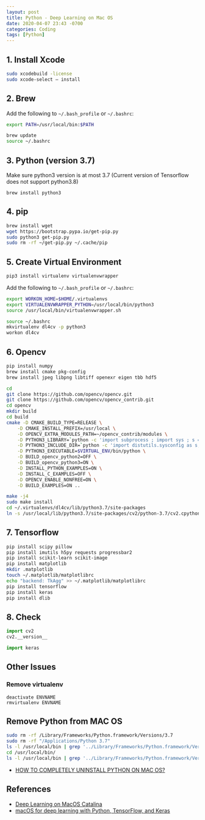 ```yaml
---
layout: post
title: Python - Deep Learning on Mac OS
date: 2020-04-07 23:43 -0700
categories: Coding
tags: [Python]
---
```




## 1. Install Xcode
```bash
sudo xcodebuild -license
sudo xcode-select — install
```

## 2. Brew
Add the following to `~/.bash_profile` or `~/.bashrc`:

```bash
export PATH=/usr/local/bin:$PATH
```

```bash
brew update
source ~/.bashrc
```

## 3. Python (version 3.7)
Make sure python3 version is at most 3.7 (Current version of Tensorflow does not support python3.8)

```
brew install python3
```

## 4. pip

```bash
brew install wget
wget https://bootstrap.pypa.io/get-pip.py
sudo python3 get-pip.py
sudo rm -rf ~/get-pip.py ~/.cache/pip
```

## 5. Create Virtual Environment

```bash
pip3 install virtualenv virtualenvwrapper
```

Add the following to `~/.bash_profile` or `~/.bashrc`:
```bash
export WORKON_HOME=$HOME/.virtualenvs
export VIRTUALENVWRAPPER_PYTHON=/usr/local/bin/python3
source /usr/local/bin/virtualenvwrapper.sh
```

```bash
source ~/.bashrc
mkvirtualenv dl4cv -p python3
workon dl4cv
```

## 6. Opencv

```bash
pip install numpy
brew install cmake pkg-config
brew install jpeg libpng libtiff openexr eigen tbb hdf5

cd
git clone https://github.com/opencv/opencv.git
git clone https://github.com/opencv/opencv_contrib.git
cd opencv
mkdir build
cd build
cmake -D CMAKE_BUILD_TYPE=RELEASE \
    -D CMAKE_INSTALL_PREFIX=/usr/local \
    -D OPENCV_EXTRA_MODULES_PATH=~/opencv_contrib/modules \
    -D PYTHON3_LIBRARY=`python -c 'import subprocess ; import sys ; s = subprocess.check_output("python-config --configdir", shell=True).decode("utf-8").strip() ; (M, m) = sys.version_info[:2] ; print("{}/libpython{}.{}.dylib".format(s, M, m))'` \
    -D PYTHON3_INCLUDE_DIR=`python -c 'import distutils.sysconfig as s; print(s.get_python_inc())'` \
    -D PYTHON3_EXECUTABLE=$VIRTUAL_ENV/bin/python \
    -D BUILD_opencv_python2=OFF \
    -D BUILD_opencv_python3=ON \
    -D INSTALL_PYTHON_EXAMPLES=ON \
    -D INSTALL_C_EXAMPLES=OFF \
    -D OPENCV_ENABLE_NONFREE=ON \
    -D BUILD_EXAMPLES=ON ..
```

```bash
make -j4
sudo make install
cd ~/.virtualenvs/dl4cv/lib/python3.7/site-packages
ln -s /usr/local/lib/python3.7/site-packages/cv2/python-3.7/cv2.cpython-37m-darwin.so cv2.so
```

## 7. Tensorflow

```bash
pip install scipy pillow
pip install imutils h5py requests progressbar2
pip install scikit-learn scikit-image
pip install matplotlib
mkdir .matplotlib
touch ~/.matplotlib/matplotlibrc
echo "backend: TkAgg" >> ~/.matplotlib/matplotlibrc
pip install tensorflow
pip install keras
pip install dlib
```

## 8. Check

```python
import cv2
cv2.__version__

import keras
```
## Other Issues

### Remove virtualenv
```
deactivate ENVNAME
rmvirtualenv ENVNAME
```

## Remove Python from MAC OS
```bash
sudo rm -rf /Library/Frameworks/Python.framework/Versions/3.7
sudo rm -rf "/Applications/Python 3.7"
ls -l /usr/local/bin | grep '../Library/Frameworks/Python.framework/Versions/3.7'
cd /usr/local/bin/
ls -l /usr/local/bin | grep '../Library/Frameworks/Python.framework/Versions/3.7' | awk '{print $9}' | tr -d @ | xargs rm

```

- [HOW TO COMPLETELY UNINSTALL PYTHON ON MAC OS?](https://huybien.com/how-to-completely-uninstall-python-on-mac-os/)

## References

- [Deep Learning on MacOS Catalina](https://mc.ai/deep-learning-on-macos-catalina/)
- [macOS for deep learning with Python, TensorFlow, and Keras](https://www.pyimagesearch.com/2017/09/29/macos-for-deep-learning-with-python-tensorflow-and-keras/)
